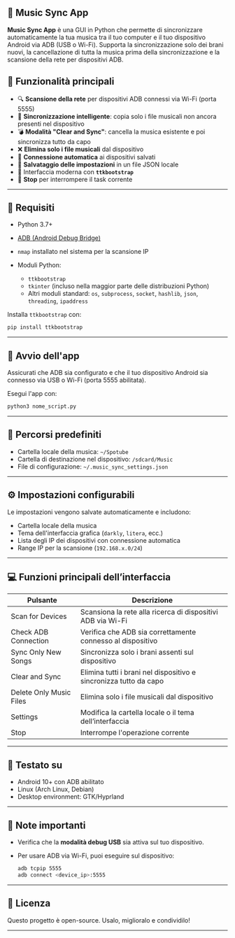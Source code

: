 
## 🎵 Music Sync App

**Music Sync App** è una GUI in Python che permette di sincronizzare automaticamente la tua musica tra il tuo computer e il tuo dispositivo Android via ADB (USB o Wi-Fi). Supporta la sincronizzazione solo dei brani nuovi, la cancellazione di tutta la musica prima della sincronizzazione e la scansione della rete per dispositivi ADB.


## 🧠 Funzionalità principali

* 🔍 **Scansione della rete** per dispositivi ADB connessi via Wi-Fi (porta 5555)
* 📂 **Sincronizzazione intelligente**: copia solo i file musicali non ancora presenti nel dispositivo
* 💣 **Modalità "Clear and Sync"**: cancella la musica esistente e poi sincronizza tutto da capo
* ❌ **Elimina solo i file musicali** dal dispositivo
* 📡 **Connessione automatica** ai dispositivi salvati
* 💾 **Salvataggio delle impostazioni** in un file JSON locale
* 🎨 Interfaccia moderna con **`ttkbootstrap`**
* 🛑 **Stop** per interrompere il task corrente

---

## 🧰 Requisiti

* Python 3.7+
* [ADB (Android Debug Bridge)](https://developer.android.com/tools/adb)
* `nmap` installato nel sistema per la scansione IP
* Moduli Python:

  * `ttkbootstrap`
  * `tkinter` (incluso nella maggior parte delle distribuzioni Python)
  * Altri moduli standard: `os`, `subprocess`, `socket`, `hashlib`, `json`, `threading`, `ipaddress`

Installa `ttkbootstrap` con:

```bash
pip install ttkbootstrap
```

---

## 🚀 Avvio dell'app

Assicurati che ADB sia configurato e che il tuo dispositivo Android sia connesso via USB o Wi-Fi (porta 5555 abilitata).

Esegui l'app con:

```bash
python3 nome_script.py
```

---

## 📁 Percorsi predefiniti

* Cartella locale della musica: `~/Spotube`
* Cartella di destinazione nel dispositivo: `/sdcard/Music`
* File di configurazione: `~/.music_sync_settings.json`

---

## ⚙️ Impostazioni configurabili

Le impostazioni vengono salvate automaticamente e includono:

* Cartella locale della musica
* Tema dell'interfaccia grafica (`darkly`, `litera`, ecc.)
* Lista degli IP dei dispositivi con connessione automatica
* Range IP per la scansione (`192.168.x.0/24`)

---

## 💻 Funzioni principali dell’interfaccia

| Pulsante                | Descrizione                                                       |
| ----------------------- | ----------------------------------------------------------------- |
| Scan for Devices        | Scansiona la rete alla ricerca di dispositivi ADB via Wi-Fi       |
| Check ADB Connection    | Verifica che ADB sia correttamente connesso al dispositivo        |
| Sync Only New Songs     | Sincronizza solo i brani assenti sul dispositivo                  |
| Clear and Sync          | Elimina tutti i brani nel dispositivo e sincronizza tutto da capo |
| Delete Only Music Files | Elimina solo i file musicali dal dispositivo                      |
| Settings                | Modifica la cartella locale o il tema dell’interfaccia            |
| Stop                    | Interrompe l'operazione corrente                                  |

---

## 🧪 Testato su

* Android 10+ con ADB abilitato
* Linux (Arch Linux, Debian)
* Desktop environment: GTK/Hyprland

---

## 🛟 Note importanti

* Verifica che la **modalità debug USB** sia attiva sul tuo dispositivo.
* Per usare ADB via Wi-Fi, puoi eseguire sul dispositivo:

  ```bash
  adb tcpip 5555
  adb connect <device_ip>:5555
  ```

---

## 📜 Licenza

Questo progetto è open-source. Usalo, miglioralo e condividilo!

---
